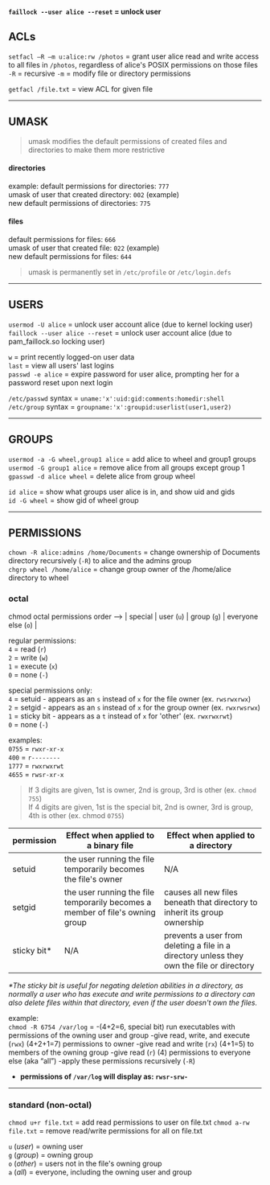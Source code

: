 
**`faillock --user alice --reset` = unlock user**

## ACLs 

`setfacl –R –m u:alice:rw /photos` = grant user alice read and write access to all files in `/photos`, regardless of alice's POSIX permissions on those files
                              `-R` = recursive
                              `-m` = modify file or directory permissions

`getfacl /file.txt` = view ACL for given file  

---
## UMASK 

> umask modifies the default permissions of created files and directories to make them more restrictive 

#### directories 

example:
default permissions for directories:    `777`  
umask of user that created directory:   `002` (example)  
new default permissions of directories: `775`

#### files 

default permissions for files:     `666`  
umask of user that created file:   `022` (example)  
new default permissions for files: `644`

> umask is permanently set in `/etc/profile` or `/etc/login.defs`

---
## USERS 

`usermod -U alice`              = unlock user account alice (due to kernel locking user)  
`faillock --user alice --reset` = unlock user account alice (due to pam_faillock.so locking user)

`w`               = print recently logged-on user data  
`last`            = view all users' last logins  
`passwd -e alice` = expire password for user alice, prompting her for a password reset upon next login 

`/etc/passwd` syntax = `uname:'x':uid:gid:comments:homedir:shell`  
`/etc/group` syntax  = `groupname:'x':groupid:userlist(user1,user2)`

---
## GROUPS

`usermod -a -G wheel,group1 alice` = add alice to wheel and group1 groups   
`usermod -G group1 alice`          = remove alice from all groups except group 1  
`gpasswd -d alice wheel`           = delete alice from group wheel

`id alice`    = show what groups user alice is in, and show uid and gids  
`id -G wheel` = show gid of wheel group

---
## PERMISSIONS

`chown -R alice:admins /home/Documents` = change ownership of Documents directory recursively (`-R`) to alice and the admins group  
`chgrp wheel /home/alice` = change group owner of the /home/alice directory to wheel 

### octal 

chmod octal permissions order --> | special | user (`u`) | group (`g`) | everyone else (`o`) |

regular permissions:  
`4` = read (`r`)  
`2` = write (`w`)  
`1` = execute (`x`)  
`0` = none (`-`)

special permissions only:  
`4` = setuid - appears as an `s` instead of `x` for the file owner (ex. `rwsrwxrwx`)  
`2` = setgid - appears as an `s` instead of `x` for the group owner (ex. `rwxrwsrwx`)  
`1` = sticky bit - appears as a `t` instead of `x` for 'other' (ex. `rwxrwxrwt`)  
`0` = none (`-`)

examples:  
`0755` = `rwxr-xr-x`  
`400`  = `r--------`  
`1777` = `rwxrwxrwt`  
`4655` = `rwsr-xr-x`

> If 3 digits are given, 1st is owner, 2nd is group, 3rd is other (ex. `chmod 755`)  
> If 4 digits are given, 1st is the special bit, 2nd is owner, 3rd is group, 4th is other (ex. chmod `0755`)


| permission | Effect when applied to a binary file                           | Effect when applied to a directory |
|------------|----------------------------------------------------------------|------------------------------------|
|setuid      | the user running the file temporarily becomes the file's owner | N/A                                |
|setgid      | the user running the file temporarily becomes a member of file's owning group | causes all new files beneath that directory to inherit its group ownership |
|sticky bit\* | N/A | prevents a user from deleting a file in a directory unless they own the file or directory |

*\*The sticky bit is useful for negating deletion abilities in a directory, as normally a user who has execute and write permissions to a directory can also delete files within that directory, even if the user doesn't own the files.*


example:  
`chmod -R 6754 /var/log` = 
-(4+2=6, special bit) run executables with permissions of the owning user and group 
-give read, write, and execute (`rwx`) (4+2+1=7) permissions to owner
-give read and write (`rx`) (4+1=5) to members of the owning group
-give read (`r`) (4) permissions to everyone else (aka “all”)
-apply these permissions recursively (`-R`)
- **permissions of `/var/log` will display as: `rwsr-srw-`**

---
### standard (non-octal) 

`chmod u+r file.txt`  = add read permissions to user on file.txt
`chmod a-rw file.txt` = remove read/write permissions for all on file.txt 

`u` (*user*)  = owning user  
`g` (*group*) = owning group  
`o` (*other*) = users not in the file's owning group  
`a` (*all*)   = everyone, including the owning user and group

